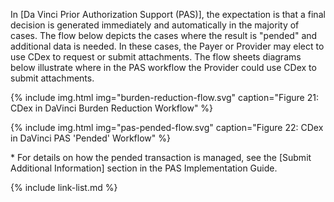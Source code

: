 

In [Da Vinci Prior Authorization Support (PAS)], the expectation is that a final decision is generated immediately and automatically in the majority of cases.  The flow below depicts the cases where the result is "pended" and additional data is needed.  In these cases, the Payer or Provider may elect to use CDex to request or submit attachments. The flow sheets diagrams below illustrate where in the PAS workflow the Provider could use CDex to submit attachments.

{% include img.html img="burden-reduction-flow.svg" caption="Figure 21: CDex in DaVinci Burden Reduction Workflow" %}

{% include img.html img="pas-pended-flow.svg" caption="Figure 22: CDex in DaVinci PAS 'Pended' Workflow" %}

\* For details on how the pended transaction is managed, see the [Submit Additional Information] section in the PAS Implementation Guide. 

{% include link-list.md %}
